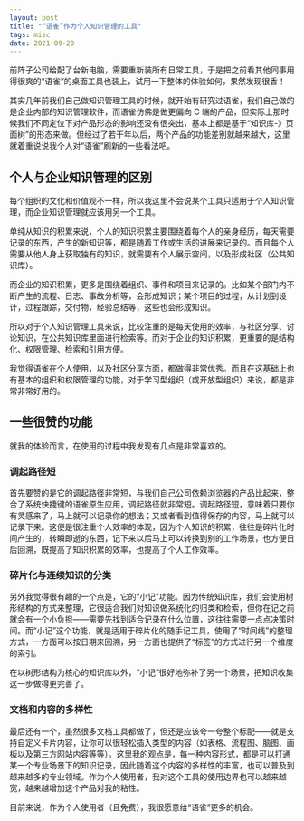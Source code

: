 ```yaml
---
layout: post
title: "“语雀”作为个人知识管理的工具"
tags: misc
date: 2021-09-20
---
```


前阵子公司给配了台新电脑，需要重新装所有日常工具，于是把之前看其他同事用得很爽的“语雀”的桌面工具也装上，试用一下整体的体验如何，果然发现很香！

其实几年前我们自己做知识管理工具的时候，就开始有研究过语雀，我们自己做的是企业内部的知识管理软件，而语雀仿佛是做更偏向 C 端的产品，但实际上那时候我们不同定位下对产品形态的影响还没有很突出，基本上都是基于“知识库-》页面树”的形态来做。但经过了若干年以后，两个产品的功能差别就越来越大，这里就着重说说我个人对“语雀”刷新的一些看法吧。

## 个人与企业知识管理的区别

每个组织的文化和价值观不一样，所以我这里不会说某个工具只适用于个人知识管理，而企业知识管理就应该用另一个工具。

单纯从知识的积累来说，个人的知识积累主要围绕着每个人的亲身经历，每天需要记录的东西，产生的新知识等，都是随着工作或生活的进展来记录的。而且每个人需要从他人身上获取独有的知识，就需要有个人展示空间，以及形成社区（公共知识库）。

而企业的知识积累，更多是围绕着组织、事件和项目来记录的。比如某个部门内不断产生的流程、日志、事故分析等，会形成知识；某个项目的过程，从计划到设计，过程跟踪，交付物，经验总结等，这些也会形成知识。

所以对于个人知识管理工具来说，比较注重的是每天使用的效率，与社区分享、讨论知识，在公共知识库里面进行检索等。而对于企业的知识积累，更重要的是结构化、权限管理、检索和引用方便。

我觉得语雀在个人使用，以及社区分享方面，都做得非常优秀。而且在这基础上也有基本的组织和权限管理的功能，对于学习型组织（或开放型组织）来说，都是非常非常好用的。

## 一些很赞的功能

就我的体验而言，在使用的过程中我发现有几点是非常喜欢的。

### 调起路径短

首先要赞的是它的调起路径非常短，与我们自己公司依赖浏览器的产品比起来，整合了系统快捷键的语雀原生应用，调起路径就非常短。调起路径短，意味着只要你有灵感来了，马上就可以记录你的想法；又或者看到值得保存的内容，马上就可以记录下来。这便是很注重个人效率的体现，因为个人知识的积累，往往是碎片化时间产生的，转瞬即逝的东西，记下来以后马上可以转换到别的工作场景，也方便日后回溯，既提高了知识积累的效率，也提高了个人工作效率。

### 碎片化与连续知识的分类

另外我觉得很有趣的一个点是，它的“小记”功能。因为传统知识库，我们会使用树形结构的方式来整理，它很适合我们对知识做系统化的归类和检索，但你在记之前就会有一个小负担——需要先找到适合记录在什么位置，这往往需要一点点决策时间。而“小记”这个功能，就是适用于碎片化的随手记工具，使用了“时间线”的整理方式，一方面可以按日期来回溯，另一方面也提供了“标签”的方式进行另一个维度的索引。

在以树形结构为核心的知识库以外，“小记”很好地弥补了另一个场景，把知识收集这一步做得更完善了。

### 文档和内容的多样性

最后还有一个，虽然很多文档工具都做了，但还是应该夸一夸整个标配——就是支持自定义卡片内容，让你可以很轻松插入类型的内容（如表格、流程图、脑图、画板以及第三方网站内容等等）。这里我的观点是，每一种内容形式，都是可以打通某一个专业场景下的知识记录，因此随着这个内容的多样性的丰富，也可以普及到越来越多的专业领域。作为个人使用者，我对这个工具的使用边界也可以越来越宽，越来越增加这个产品对我的粘性。

目前来说，作为个人使用者（且免费），我很愿意给“语雀”更多的机会。
